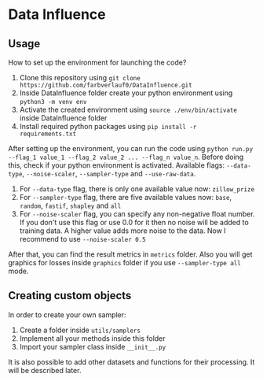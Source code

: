 # Data Influence

## Usage
How to set up the environment for launching the code?
1. Clone this repository using ```git clone https://github.com/farbverlauf0/DataInfluence.git```
2. Inside DataInfluence folder create your python environment using ```python3 -m venv env```
3. Activate the created environment using ```source ./env/bin/activate``` inside DataInfluence folder
4. Install required python packages using ```pip install -r requirements.txt```


After setting up the environment, you can run the code using ```python run.py --flag_1 value_1 --flag_2 value_2 ... --flag_n value_n```.
Before doing this, check if your python environment is activated.
Available flags: `--data-type`, `--noise-scaler`, `--sampler-type` and `--use-raw-data`.
1. For `--data-type` flag, there is only one available value now: `zillow_prize`
2. For `--sampler-type` flag, there are five available values now: `base`, `random`, `fastif`, `shapley` and `all`
3. For `--noise-scaler` flag, you can specify any non-negative float number. If you don't use this flag or use 0.0 for it then no noise will be added to training data. A higher value adds more noise to the data. Now I recommend to use `--noise-scaler 0.5`


After that, you can find the result metrics in `metrics` folder.
Also you will get graphics for losses inside `graphics` folder if you use `--sampler-type all` mode.

## Creating custom objects
In order to create your own sampler:
1. Create a folder inside `utils/samplers`
2. Implement all your methods inside this folder
3. Import your sampler class inside `__init__.py`

It is also possible to add other datasets and functions for their processing. It will be described later.
